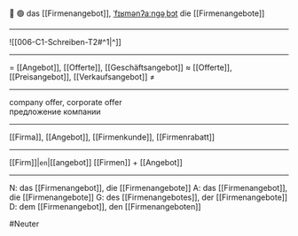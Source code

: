 💼 🟢 das [[Firmenangebot]], [ˈfɪʁmənʔaːnɡəˌbɔt](https://youglish.com/pronounce/Firmenangebot/german)
die [[Firmenangebote]]

---
![[006-C1-Schreiben-T2#^1|^]]

---
= [[Angebot]], [[Offerte]], [[Geschäftsangebot]]
≈ [[Offerte]], [[Preisangebot]], [[Verkaufsangebot]]
≠

---
company offer, corporate offer  
предложение компании

---
[[Firma]], [[Angebot]], [[Firmenkunde]], [[Firmenrabatt]]

---
[[Firm]]|`en`|[[angebot]]
[[Firmen]] + [[Angebot]]


---
N: das [[Firmenangebot]], die [[Firmenangebote]]
A: das [[Firmenangebot]], die [[Firmenangebote]]
G: des [[Firmenangebotes]], der [[Firmenangebote]]
D: dem [[Firmenangebot]], den [[Firmenangeboten]]


#Neuter 